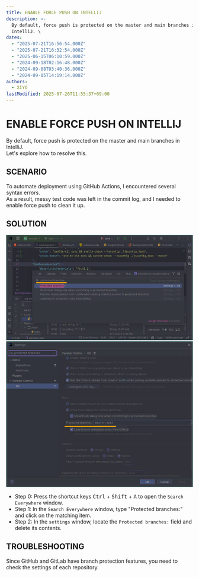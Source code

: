 ```yaml
---
title: ENABLE FORCE PUSH ON INTELLIJ
description: >-
  By default, force push is protected on the master and main branches in
  IntelliJ. \
dates:
  - "2025-07-21T16:56:54.000Z"
  - "2025-07-21T16:32:54.000Z"
  - "2025-06-15T06:10:59.000Z"
  - "2024-09-18T02:16:48.000Z"
  - "2024-09-08T03:40:36.000Z"
  - "2024-09-05T14:19:14.000Z"
authors:
  - XIYO
lastModified: 2025-07-26T11:55:37+09:00
---
```

# ENABLE FORCE PUSH ON INTELLIJ

By default, force push is protected on the master and main branches in IntelliJ. \
Let's explore how to resolve this.

## SCENARIO

To automate deployment using GitHub Actions, I encountered several syntax errors. \
As a result, messy test code was left in the commit log, and I needed to enable force push to clean it up.

## SOLUTION

![open search everywhere](./assets/enable-force-push-20240918104825841.png)
![modify protected branch](./assets/enable-force-push-20240918104833418.png)

- Step 0: Press the shortcut keys <kbd>Ctrl</kbd> + <kbd>Shift</kbd> + <kbd>A</kbd> to open the `Search Everywhere` window.  
- Step 1: In the `Search Everywhere` window, type "Protected branches:" and click on the matching item.  
- Step 2: In the `settings` window, locate the `Protected branches:` field and delete its contents.

## TROUBLESHOOTING

Since GitHub and GitLab have branch protection features, you need to check the settings of each repository.

